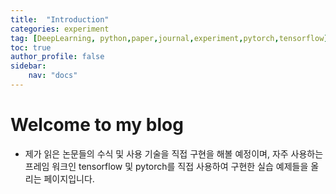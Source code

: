 ```yaml
---
title:  "Introduction"
categories: experiment
tag: [DeepLearning, python,paper,journal,experiment,pytorch,tensorflow]
toc: true
author_profile: false
sidebar:
    nav: "docs"
---
```


# Welcome to my blog

- 제가 읽은 논문들의 수식 및 사용 기술을 직접 구현을 해볼 예정이며, 자주 사용하는 프레임 워크인 tensorflow 및 pytorch를 직접 사용하여 구현한 실습 예제들을 올리는 페이지입니다.